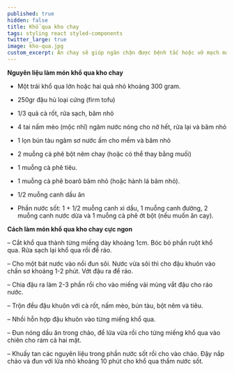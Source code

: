 ```yaml
---
published: true
hidden: false
title: Khổ qua kho chay
tags: styling react styled-components
twitter_large: true
image: kho-qua.jpg
custom_excerpt: Ăn chay sẽ giúp ngăn chặn được bệnh tắc hoặc vỡ mạch máu ở người tăng huyết áp, hạn chế tai biến nhồi máu cơ tim.
---
```


**Nguyên liệu làm món khổ qua kho chay**

+ Một trái khổ qua lớn hoặc hai quả nhỏ khoảng 300 gram.

+ 250gr đậu hủ loại cứng (firm tofu)

+ 1/3 quả cà rốt, rửa sạch, băm nhỏ

+ 4 tai nấm mèo (mộc nhĩ) ngâm nước nóng cho nở hết, rửa lại và băm nhỏ

+ 1 lọn bún tàu ngâm sơ nước ấm cho mềm và băm nhỏ

+ 2 muỗng cà phê bột nêm chay (hoặc có thể thay bằng muối)

+ 1 muỗng cà phê tiêu.

+ 1 muỗng cà phê boarô băm nhỏ (hoặc hành lá băm nhỏ).

+ 1/2 muỗng canh dầu ăn

+ Phần nước sốt: 1 + 1/2 muỗng canh xì dầu, 1 muỗng canh đường, 2 muỗng canh nước dừa và 1 muỗng cà phê ớt bột (nếu muốn ăn cay).

**Cách làm món khổ qua kho chay cực ngon**

– Cắt khổ qua thành từng miếng dày khoảng 1cm. Bóc bỏ phần ruột khổ qua. Rửa sạch lại khổ qua rồi để ráo.

– Cho một bát nước vào nồi đun sôi. Nước vừa sôi thì cho đậu khuôn vào chần sơ khoảng 1-2 phút. Vớt đậu ra để ráo.

– Chia đậu ra làm 2-3 phần rồi cho vào miếng vải mùng vắt đậu cho ráo nước.

– Trộn đều đậu khuôn với cà rốt, nấm mèo, bún tàu, bột nêm và tiêu.

– Nhồi hỗn hợp đậu khuôn vào từng miếng khổ qua.

– Đun nóng dầu ăn trong chảo, để lửa vừa rồi cho từng miếng khổ qua vào chiên cho rám cả hai mặt.

– Khuấy tan các nguyên liệu trong phần nước sốt rồi cho vào chảo. Đậy nắp chảo và đun với lửa nhỏ khoảng 10 phút cho khổ qua thấm nước sốt.
